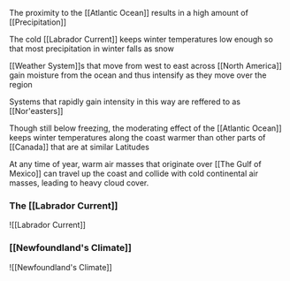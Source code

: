 The proximity to the [[Atlantic Ocean]] results in a high amount of [[Precipitation]]

The cold [[Labrador Current]] keeps winter temperatures low enough so that most precipitation in winter falls as snow

[[Weather System]]s that move from west to east across [[North America]] gain moisture from the ocean and thus intensify as they move over the region

Systems that rapidly gain intensity in this way are reffered to as [[Nor'easters]]

Though still below freezing, the moderating effect of the [[Atlantic Ocean]] keeps winter temperatures along the coast warmer than other parts of [[Canada]] that are at similar Latitudes

At any time of year, warm air masses that originate over [[The Gulf of Mexico]] can travel up the coast and collide with cold continental air masses, leading to heavy cloud cover.

### The [[Labrador Current]]
![[Labrador Current]]

### [[Newfoundland's Climate]]
![[Newfoundland's Climate]]

